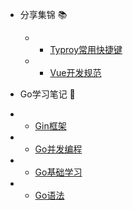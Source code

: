 * 分享集锦  📚


  * - [Typroy常用快捷键](/docs/Typroy常用快捷键)  
  * - [Vue开发规范](/docs/Vue开发规范)
  
* Go学习笔记 🚗
* - [Gin框架](/docs/Gin框架)
* - [Go并发编程](/docs/Go并发编程与网络编程)
* - [Go基础学习](/docs/Go基础学习)
* - [Go语法](/docs/Go语法)


